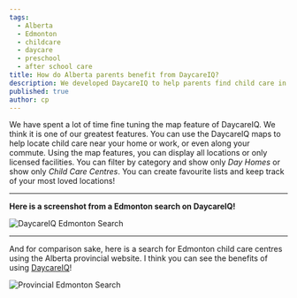 ```yaml
---
tags:
  - Alberta
  - Edmonton
  - childcare
  - daycare
  - preschool
  - after school care
title: How do Alberta parents benefit from DaycareIQ?
description: We developed DaycareIQ to help parents find child care in their community.  We found that provincial sites were often not the greatest resource.  We want to show you what DaycareIQ can do for parents!
published: true
author: cp
---
```

We have spent a lot of time fine tuning the map feature of DaycareIQ.  We think it is one of our greatest features.  You can use the DaycareIQ maps to help locate child care near your home or work, or even along your commute.  Using the map features, you can display all locations or only licensed facilities.  You can filter by category and show only _Day Homes_ or show only _Child Care Centres_.  You can create favourite lists and keep track of your most loved locations!

---
<strong>Here is a screenshot from a Edmonton search on DaycareIQ!</strong>

![DaycareIQ Edmonton Search](https://blog.daycareiq.com/site_assets/images/Edmonton_DaycareIQ.png)

---
And for comparison sake, here is a search for Edmonton child care centres using the Alberta provincial website.  I think you can see the benefits of using [DaycareIQ](https://www.daycareiq.com)!

![Provincial Edmonton Search](https://blog.daycareiq.com/site_assets/images/Edmonton_default.png)
